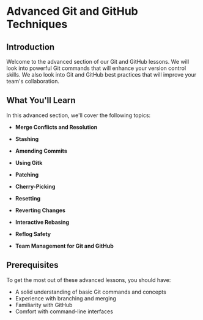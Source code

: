 # Advanced Git and GitHub Techniques

## Introduction

Welcome to the advanced section of our Git and GitHub lessons.
We will look into powerful Git commands that will enhance your version control skills.
We also look into Git and GitHub best practices that will improve your team's collaboration.

## What You'll Learn

In this advanced section, we'll cover the following topics:

- **Merge Conflicts and Resolution**

- **Stashing**

- **Amending Commits**

- **Using Gitk**

- **Patching**

- **Cherry-Picking**

- **Resetting**

- **Reverting Changes**

- **Interactive Rebasing**

- **Reflog Safety**

- **Team Management for Git and GitHub**

## Prerequisites

To get the most out of these advanced lessons, you should have:

- A solid understanding of basic Git commands and concepts
- Experience with branching and merging
- Familiarity with GitHub
- Comfort with command-line interfaces